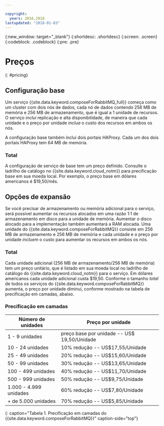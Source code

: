 ```yaml
---

copyright:
  years: 2016,2018
lastupdated: "2018-01-03"
---
```


{:new_window: target="_blank"}
{:shortdesc: .shortdesc}
{:screen: .screen}
{:codeblock: .codeblock}
{:pre: .pre}

# Preços
{: #pricing}

## Configuração base
Um serviço {{site.data.keyword.composeForRabbitMQ_full}} começa como um cluster com dois nós de dados, cada nó de dados contendo 256 MB de memória e 256 MB de armazenamento, que é igual a 1 unidade de recursos. O serviço _inclui_ replicação e alta disponibilidade, de maneira que cada unidade e o preço por unidade _inclua_ o custo dos recursos em ambos os nós.

A configuração base também inclui dois portais HAProxy. Cada um dos dois portais HAProxy tem 64 MB de memória.

### Total
A configuração de serviço de base tem um preço definido. Consulte o ladrilho de catálogo no {{site.data.keyword.cloud_notm}} para precificação base em sua moeda local. Por exemplo, o preço base em dólares americanos é $19,50/mês.

## Opções de expansão
Se você precisar de armazenamento ou memória adicional para o serviço, será possível aumentar os recursos alocados em uma razão 1:1 de armazenamento em disco para a unidade de memória. Aumentar o disco alocado para a implementação também aumentará a RAM alocada. Uma unidade do {{site.data.keyword.composeForRabbitMQ}} consiste em 256 MB de armazenamento e 256 MB de memória e cada unidade e o preço por unidade _incluem_ o custo para aumentar os recursos em ambos os nós.

### Total
Cada unidade adicional (256 MB de armazenamento/256 MB de memória) tem um preço unitário, que é listado em sua moeda local no ladrilho de catálogo do {{site.data.keyword.cloud_notm}} para o serviço. Em dólares americanos cada unidade adicional custa $19,50. Conforme o tamanho _total_ de todos os serviços do {{site.data.keyword.composeForRabbitMQ}} aumenta, o preço por unidade diminui, conforme mostrado na tabela de precificação em camadas, abaixo.

### Precificação em camadas
Número de unidades|Preço por unidade
----------|-----------
1 - 9 unidades|preço base por unidade -- US$ 19,50/Unidade
10 - 24 unidades|10% redução -- US$17,55/Unidade
25 - 49 unidades|20% redução -- US$15,60/Unidade
50 - 99 unidades|30% redução -- US$13,65/Unidade
100 - 499 unidades|40% redução -- US$11,70/Unidade
500 - 999 unidades|50% redução -- US$9,75/Unidade
1.000 - 4.999 unidades|60% redução -- US$7,80/Unidade
+ de 5.000 unidades|70% redução -- US$5,85/Unidade
{: caption="Tabela 1. Precificação em camadas do {{site.data.keyword.composeForRabbitMQ}}" caption-side="top"}

